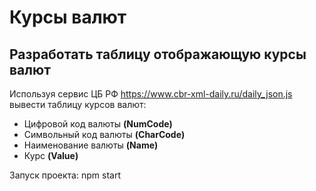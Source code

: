 # Курсы валют #
## Разработать таблицу отображающую курсы валют ##

Используя сервис ЦБ РФ https://www.cbr-xml-daily.ru/daily_json.js вывести таблицу курсов валют:
* Цифровой код валюты **(NumCode)**
* Символьный код валюты **(CharCode)**
* Наименование валюты **(Name)**
* Курс **(Value)**

Запуск проекта: npm start